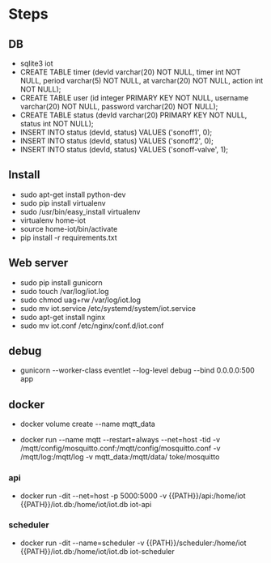 # Steps
## DB
- sqlite3 iot
- CREATE TABLE timer (devId varchar(20) NOT NULL, timer int NOT NULL, period varchar(5) NOT NULL, at varchar(20) NOT NULL, action int NOT NULL);
- CREATE TABLE user (id integer PRIMARY KEY NOT NULL, username varchar(20) NOT NULL, password varchar(20) NOT NULL);
- CREATE TABLE status (devId varchar(20) PRIMARY KEY NOT NULL, status int NOT NULL);
- INSERT INTO status (devId, status) VALUES ('sonoff1', 0);
- INSERT INTO status (devId, status) VALUES ('sonoff2', 0);
- INSERT INTO status (devId, status) VALUES ('sonoff-valve', 1);

## Install
- sudo apt-get install python-dev
- sudo pip install virtualenv
- sudo /usr/bin/easy_install virtualenv
- virtualenv home-iot
- source home-iot/bin/activate
- pip install -r requirements.txt

## Web server
- sudo pip install gunicorn
- sudo touch /var/log/iot.log
- sudo chmod uag+rw /var/log/iot.log
- sudo mv iot.service /etc/systemd/system/iot.service
- sudo apt-get install nginx
- sudo mv iot.conf /etc/nginx/conf.d/iot.conf

## debug
- gunicorn --worker-class eventlet --log-level debug --bind 0.0.0.0:500 app

## docker
- docker volume create --name mqtt_data

- docker run --name mqtt --restart=always --net=host -tid -v /mqtt/config/mosquitto.conf:/mqtt/config/mosquitto.conf -v /mqtt/log:/mqtt/log -v mqtt_data:/mqtt/data/ toke/mosquitto

### api
-  docker run -dit --net=host -p 5000:5000 -v {{PATH}}/api:/home/iot  
   {{PATH}}/iot.db:/home/iot/iot.db iot-api
### scheduler
- docker run -dit --name=scheduler 
-v {{PATH}}/scheduler:/home/iot {{PATH}}/iot.db:/home/iot/iot.db iot-scheduler